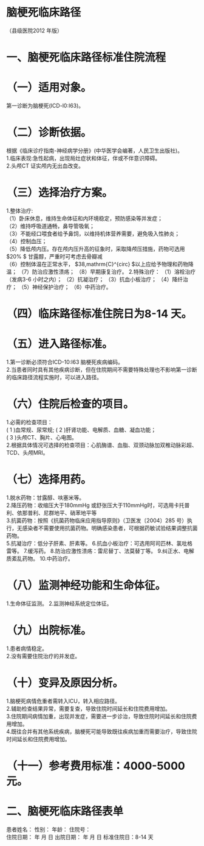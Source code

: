 # 脑梗死临床路径  
（县级医院2012 年版）  
# 一、脑梗死临床路径标准住院流程  
# （一）适用对象。  
第一诊断为脑梗死(ICD-l0:I63)。  
# （二）诊断依据。  
根据《临床诊疗指南-神经病学分册》(中华医学会编著，人民卫生出版社)。  
1.临床表现:急性起病，出现局灶症状和体征，伴或不伴意识障碍。  
2.头颅CT 证实颅内无出血改变。  
# （三）选择治疗方案。  
1.整体治疗:  
（1）卧床休息，维持生命体征和内环境稳定，预防感染等并发症；  
（2）维持呼吸道通畅，鼻导管吸氧；  
（3）不能经口喂食者给予鼻饲，以维持机体营养需要，避免吸入性肺炎；  
（4）控制血压；  
（5）降低颅内压。存在颅内压升高的征象时，采取降颅压措施，药物可选用 $20\% $ 甘露醇，严重时可考虑去骨瓣减  
（6）控制体温在正常水平， $38\,mathrm{C}^{circ} $以上应给予物理和药物降温； （7）防治应激性溃疡； （8）早期康复治疗。 2.特殊治疗： （1）溶栓治疗（发病3-6 小时之内）； （2）抗凝治疗； （3）抗血小板治疗；   （4）降纤治疗；   （5）神经保护治疗； （6）中药治疗。  
# （四）临床路径标准住院日为8-14 天。  
# （五）进入路径标准。  
1.第一诊断必须符合ICD-10:I63 脑梗死疾病编码。  
2.当患者同时具有其他疾病诊断，但在住院期间不需要特殊处理也不影响第一诊断的临床路径流程实施时，可以进入路径。  
# （六）住院后检查的项目。  
1.必需的检查项目：  
( 1 )血常规、尿常规;  ( 2 )肝肾功能、电解质、血糖、凝血功能；  
( 3 )头颅CT、胸片、心电图。  
2.根据具体情况可选择的检查项目：心肌酶谱、血脂、双颈动脉加双椎动脉彩超、TCD、头颅MRI。  
# （七）选择用药。  
1.脱水药物：甘露醇、呋塞米等。  
2.降压药物：收缩压大于180mmHg 或舒张压大于110mmHg时，可选用卡托普利、依那普利、尼群地平、硝苯地平等  
3.抗菌药物：按照《抗菌药物临床应用指导原则》（卫医发〔2004〕285 号）执行，无感染者不需要使用抗菌药物。明确感染患者，可根据药敏试验结果调整抗菌药物。  
5.抗凝治疗：低分子肝素、肝素等。  6.抗血小板治疗：可选用阿司匹林、氯吡格雷等。  7.缓泻药。 8.防治应激性溃疡：雷尼替丁、法莫替丁等。 9.纠正水、电解质紊乱药物。 10.中药治疗。  
# （八）监测神经功能和生命体征。  
1.生命体征监测。 2.监测神经系统定位体征。  
# （九）出院标准。  
1.患者病情稳定。  
2.没有需要住院治疗的并发症。  
# （十）变异及原因分析。  
1.脑梗死病情危重者需转入lCU，转入相应路径。  
2.辅助检查结果异常，需要复查，导致住院时间延长和住院费用增加。  
3.住院期间病情加重，出现并发症，需要进一步诊治，导致住院时间延长和住院费用增加。  
4.既往合并有其他系统疾病，脑梗死可能导致既往疾病加重而需要治疗，导致住院时间延长和住院费用增加。  
# （十一）参考费用标准：4000-5000 元。  
# 二、脑梗死临床路径表单  
患者姓名：         性别：      年龄：        住院号：  
住院日期：  年  月  日    出院日期：  年  月  日       标准住院日：8-14 天  
